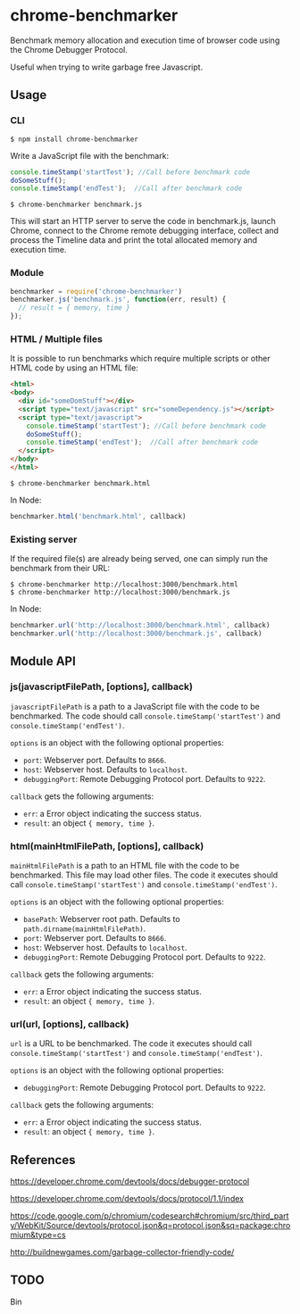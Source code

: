 # chrome-benchmarker

Benchmark memory allocation and execution time of browser code using the Chrome Debugger Protocol.

Useful when trying to write garbage free Javascript.

## Usage ##

### CLI ###

`$ npm install chrome-benchmarker`

Write a JavaScript file with the benchmark:

```js
console.timeStamp('startTest'); //Call before benchmark code
doSomeStuff();
console.timeStamp('endTest');  //Call after benchmark code
```

`$ chrome-benchmarker benchmark.js`

This will start an HTTP server to serve the code in benchmark.js, launch Chrome, connect to the Chrome remote debugging interface, collect and process the Timeline data and print the total allocated memory and execution time.

### Module ###

```js
benchmarker = require('chrome-benchmarker')
benchmarker.js('benchmark.js', function(err, result) {
  // result = { memory, time }
});
```

### HTML / Multiple files ###

It is possible to run benchmarks which require multiple scripts or other HTML code by using an HTML file:

```html
<html>
<body>
  <div id="someDomStuff"></div>
  <script type="text/javascript" src="someDependency.js"></script>
  <script type="text/javascript">
    console.timeStamp('startTest'); //Call before benchmark code
    doSomeStuff();
    console.timeStamp('endTest');  //Call after benchmark code
  </script>
</body>
</html>
```

`$ chrome-benchmarker benchmark.html`

In Node:

```js
benchmarker.html('benchmark.html', callback)
```

### Existing server ###

If the required file(s) are already being served, one can simply run the benchmark from their URL:

```
$ chrome-benchmarker http://localhost:3000/benchmark.html
$ chrome-benchmarker http://localhost:3000/benchmark.js
```

In Node:

```js
benchmarker.url('http://localhost:3000/benchmark.html', callback)
benchmarker.url('http://localhost:3000/benchmark.js', callback)
```

## Module API ##

### js(javascriptFilePath, [options], callback)

`javascriptFilePath` is a path to a JavaScript file with the code to be benchmarked. The code should call `console.timeStamp('startTest')` and `console.timeStamp('endTest')`.

`options` is an object with the following optional properties:

- `port`: Webserver port. Defaults to `8666`.
- `host`: Webserver host. Defaults to `localhost`.
- `debuggingPort`: Remote Debugging Protocol port. Defaults to `9222`.

`callback` gets the following arguments:

- `err`: a Error object indicating the success status.
- `result`: an object `{ memory, time }`.


### html(mainHtmlFilePath, [options], callback)

`mainHtmlFilePath` is a path to an HTML file with the code to be benchmarked. This file may load other files. The code it executes should call `console.timeStamp('startTest')` and `console.timeStamp('endTest')`.

`options` is an object with the following optional properties:

- `basePath`: Webserver root path. Defaults to `path.dirname(mainHtmlFilePath)`.
- `port`: Webserver port. Defaults to `8666`.
- `host`: Webserver host. Defaults to `localhost`.
- `debuggingPort`: Remote Debugging Protocol port. Defaults to `9222`.

`callback` gets the following arguments:

- `err`: a Error object indicating the success status.
- `result`: an object `{ memory, time }`.


### url(url, [options], callback)

`url` is a URL to be benchmarked. The code it executes should call `console.timeStamp('startTest')` and `console.timeStamp('endTest')`.

`options` is an object with the following optional properties:

- `debuggingPort`: Remote Debugging Protocol port. Defaults to `9222`.

`callback` gets the following arguments:

- `err`: a Error object indicating the success status.
- `result`: an object `{ memory, time }`.


## References ##

https://developer.chrome.com/devtools/docs/debugger-protocol

https://developer.chrome.com/devtools/docs/protocol/1.1/index 

https://code.google.com/p/chromium/codesearch#chromium/src/third_party/WebKit/Source/devtools/protocol.json&q=protocol.json&sq=package:chromium&type=cs

http://buildnewgames.com/garbage-collector-friendly-code/


## TODO ##

Bin